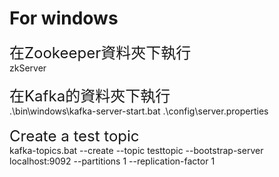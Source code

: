 # For windows

<font size=5>在Zookeeper資料夾下執行</font><br>
zkServer<br>
<br>
<font size=5>在Kafka的資料夾下執行</font><br>
.\bin\windows\kafka-server-start.bat .\config\server.properties<br>
<br>
<font size=5>Create a test topic</font><br>
kafka-topics.bat --create --topic testtopic --bootstrap-server localhost:9092 --partitions 1 --replication-factor 1<br>
